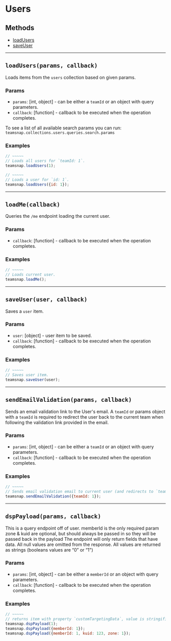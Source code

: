 # Users

## Methods

- [loadUsers](#loadUsers)
- [saveUser](#saveUser)


---
<a id="loadUsers"></a>
## `loadUsers(params, callback)`
Loads items from the `users` collection based on given params.

### Params
* `params`: [int, object] - can be either a `teamId` or an object with query parameters.
* `callback`: [function] - callback to be executed when the operation completes.

To see a list of all available search params you can run:
`teamsnap.collections.users.queries.search.params`

### Examples
```javascript
// ~~~~~
// Loads all users for `teamId: 1`.
teamsnap.loadUsers(1);

// ~~~~~
// Loads a user for `id: 1`.
teamsnap.loadUsers({id: 1});
```


---
<a id="loadMe"></a>
## `loadMe(callback)`
Queries the `/me` endpoint loading the current user.

### Params
* `callback`: [function] - callback to be executed when the operation completes.

### Examples
```javascript
// ~~~~~
// Loads current user.
teamsnap.loadMe();
```


---


<a id="saveUser"></a>
## `saveUser(user, callback)`
Saves a `user` item.

### Params
* `user`: [object] - user item to be saved.
* `callback`: [function] - callback to be executed when the operation completes.

### Examples
```javascript
// ~~~~~
// Saves user item.
teamsnap.saveUser(user);
```


---


<a id="sendEmailValidation"></a>
## `sendEmailValidation(params, callback)`
Sends an email validation link to the User's email. A `teamId` or params object with a `teamId`
is required to redirect the user back to the current team when following the validation
link provided in the email.

### Params
* `params`: [int, object] - can be either a `teamId` or an object with query parameters.
* `callback`: [function] - callback to be executed when the operation completes.

### Examples
```javascript
// ~~~~~
// Sends email validation email to current user (and redirects to `teamId: 1`).
teamsnap.sendEmailValidation({teamId: 1});
```


---


<a id="dspPayload"></a>
## `dspPayload(params, callback)`
This is a query endpoint off of user. memberId is the only required param
zone & kuid are optional, but should always be passed in so they will be passed back in the payload
The endpoint will only return fields that have data. All null values are omitted from the response.
All values are returned as strings (booleans values are “0” or “1")

### Params
* `params`: [int, object] - can be either a `memberId` or an object with query parameters.
* `callback`: [function] - callback to be executed when the operation completes.

### Examples
```javascript
// ~~~~~
// returns item with property `customTargetingData`, value is stringified json
teamsnap.dspPayload(1);
teamsnap.dspPayload({memberId: 1});
teamsnap.dspPayload({memberId: 1, kuid: 123, zone: 1});
```
